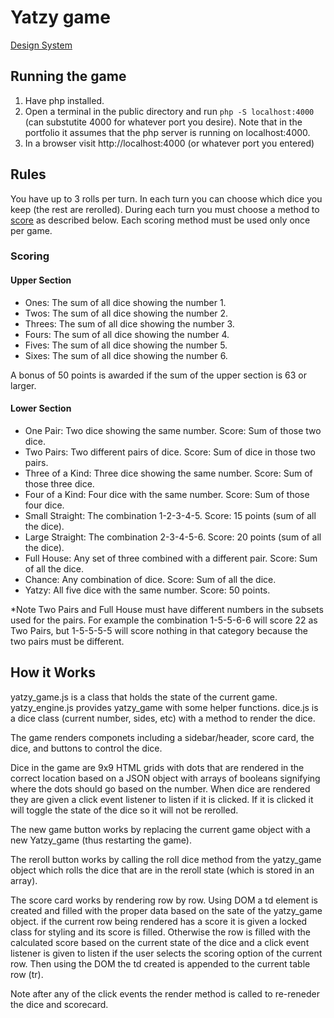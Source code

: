 # Yatzy game
[Design System](docs/design_system.md)

## Running the game
1. Have php installed.
2. Open a terminal in the public directory and run `php -S localhost:4000` (can substutite 4000 for whatever port you desire). Note that in the portfolio it assumes that the php server is running on localhost:4000.
3. In a browser visit http://localhost:4000 (or whatever port you entered)

## Rules
You have up to 3 rolls per turn. In each turn you can choose which dice you keep (the rest are rerolled).
During each turn you must choose a method to [score](#Scoring) as described below. Each scoring method must be used only once per game.
### Scoring
#### Upper Section
- Ones: The sum of all dice showing the number 1.
- Twos: The sum of all dice showing the number 2.
- Threes: The sum of all dice showing the number 3.
- Fours: The sum of all dice showing the number 4.
- Fives: The sum of all dice showing the number 5.
- Sixes: The sum of all dice showing the number 6.

A bonus of 50 points is awarded if the sum of the upper section is 63 or larger. 

#### Lower Section
- One Pair: Two dice showing the same number. Score: Sum of those two dice.
- Two Pairs: Two different pairs of dice. Score: Sum of dice in those two pairs.
- Three of a Kind: Three dice showing the same number. Score: Sum of those three dice.
- Four of a Kind: Four dice with the same number. Score: Sum of those four dice.
- Small Straight: The combination 1-2-3-4-5. Score: 15 points (sum of all the dice).
- Large Straight: The combination 2-3-4-5-6. Score: 20 points (sum of all the dice).
- Full House: Any set of three combined with a different pair. Score: Sum of all the dice.
- Chance: Any combination of dice. Score: Sum of all the dice.
- Yatzy: All five dice with the same number. Score: 50 points.

*Note Two Pairs and Full House must have different numbers in the subsets used for the pairs. For example the combination 1-5-5-6-6 will score 22 as Two Pairs, but 1-5-5-5-5 will score nothing in that category because the two pairs must be different.

## How it Works
yatzy_game.js is a class that holds the state of the current game.
yatzy_engine.js provides yatzy_game with some helper functions.
dice.js is a dice class (current number, sides, etc) with a method to render the dice.

The game renders componets including a sidebar/header, score card, the dice, and buttons to control the dice.

Dice in the game are 9x9 HTML grids with dots that are rendered in the correct location based on a JSON object with arrays of booleans signifying where the dots should go based on the number. 
When dice are rendered they are given a click event listener to listen if it is clicked. If it is clicked it will toggle the state of the dice so it will not be rerolled.

The new game button works by replacing the current game object with a new Yatzy_game (thus restarting the game).

The reroll button works by calling the roll dice method from the yatzy_game object which rolls the dice that are in the reroll state (which is stored in an array).

The score card works by rendering row by row. 
Using DOM a td element is created and filled with the proper data based on the sate of the yatzy_game object. if the current row being rendered has a score it is given a locked class for styling and its score is filled. Otherwise the row is filled with the calculated score based on the current state of the dice and a click event listener is given to listen if the user selects the scoring option of the current row. Then using the DOM the td created is appended to the current table row (tr).

Note after any of the click events the render method is called to re-reneder the dice and scorecard. 
